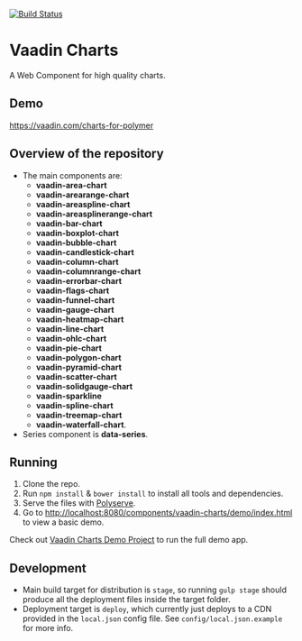 [![Build Status](https://api.travis-ci.org/vaadin/vaadin-charts.svg?branch=master)](https://travis-ci.org/vaadin/vaadin-charts)

# Vaadin Charts

A Web Component for high quality charts.

## Demo

https://vaadin.com/charts-for-polymer

## Overview of the repository

- The main components are:
    - **vaadin-area-chart**
    - **vaadin-arearange-chart**
    - **vaadin-areaspline-chart**
    - **vaadin-areasplinerange-chart**
    - **vaadin-bar-chart**
    - **vaadin-boxplot-chart**
    - **vaadin-bubble-chart**
    - **vaadin-candlestick-chart**
    - **vaadin-column-chart**
    - **vaadin-columnrange-chart**
    - **vaadin-errorbar-chart**
    - **vaadin-flags-chart**
    - **vaadin-funnel-chart**
    - **vaadin-gauge-chart**
    - **vaadin-heatmap-chart**
    - **vaadin-line-chart**
    - **vaadin-ohlc-chart**
    - **vaadin-pie-chart**
    - **vaadin-polygon-chart**
    - **vaadin-pyramid-chart**
    - **vaadin-scatter-chart**
    - **vaadin-solidgauge-chart**
    - **vaadin-sparkline**
    - **vaadin-spline-chart**
    - **vaadin-treemap-chart**
    - **vaadin-waterfall-chart**.
 - Series component is **data-series**.

## Running

1. Clone the repo.
2. Run `npm install` & `bower install` to install all tools and dependencies.
3. Serve the files with [Polyserve](https://github.com/PolymerLabs/polyserve).
4. Go to [http://localhost:8080/components/vaadin-charts/demo/index.html](http://localhost:8080/components/vaadin-charts/demo/index.html) to view a basic demo.

Check out [Vaadin Charts Demo Project](https://github.com/vaadin/vaadin-charts-demo) to run the full demo app.

## Development

 - Main build target for distribution is `stage`, so running `gulp stage` should produce all the deployment files
   inside the target folder.
 - Deployment target is `deploy`, which currently just deploys to a CDN provided in the `local.json` config file. See `config/local.json.example` for more info.
